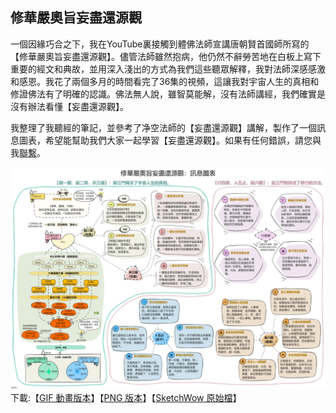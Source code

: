 


## 修華嚴奧旨妄盡還源觀
一個因緣巧合之下，我在YouTube裏接觸到體佛法師宣講唐朝賢首國師所寫的【修華嚴奧旨妄盡還源觀】。儘管法師雖然抱病，他仍然不辭勞苦地在白板上寫下重要的經文和典故，並用深入淺出的方式為我們這些聽眾解釋，我對法師深感感激和感恩。我花了兩個多月的時間看完了36集的視頻，這讓我對宇宙人生的真相和修證佛法有了明確的認識。佛法無人說，雖智莫能解，沒有法師講經，我們確實是沒有辦法看懂【妄盡還源觀】。

我整理了我聽經的筆記，並參考了净空法師的【妄盡還源觀】講解，製作了一個訊息圖表，希望能幫助我們大家一起學習【妄盡還源觀】。如果有任何錯誤，請您與我[聯繫](https://github.com/csgoh/buddha-nature/issues)。

![enter image description here](images/修華嚴奧旨妄盡還源觀-圖表B3.gif)
下載:【[GIF 動畫版本](images/修華嚴奧旨妄盡還源觀-圖表B3.gif)】【[PNG 版本](images/修華嚴奧旨妄盡還源觀-圖表B3.gif)】【[SketchWow 原始檔](src/修華嚴奧旨妄盡還源觀-圖表B3.sw)】
